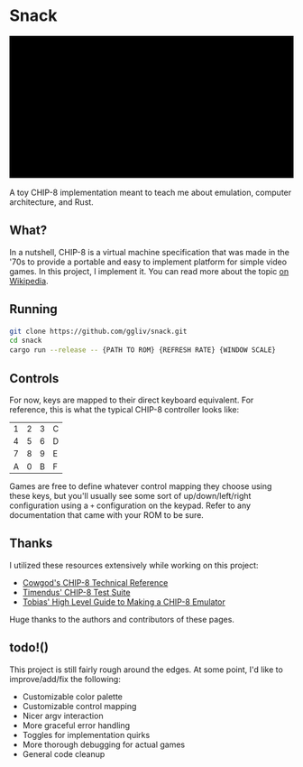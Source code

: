 # Snack
![demo gif of chip-8 emulator](https://raw.githubusercontent.com/ggliv/snack/main/demo.gif)

A toy CHIP-8 implementation meant to teach me about emulation, computer architecture, and Rust.


## What?
In a nutshell, CHIP-8 is a virtual machine specification that was made in the '70s to provide a portable and easy to implement platform for simple video games. In this project, I implement it. You can read more about the topic [on Wikipedia](https://en.wikipedia.org/wiki/CHIP-8).


## Running
```sh
git clone https://github.com/ggliv/snack.git
cd snack
cargo run --release -- {PATH TO ROM} {REFRESH RATE} {WINDOW SCALE}
```


## Controls
For now, keys are mapped to their direct keyboard equivalent. For reference, this is what the typical CHIP-8 controller looks like:

|   |   |   |   |
|---|---|---|---|
| 1 | 2 | 3 | C |
| 4 | 5 | 6 | D |
| 7 | 8 | 9 | E |
| A | 0 | B | F |

Games are free to define whatever control mapping they choose using these keys, but you'll usually see some sort of up/down/left/right configuration using a `+` configuration on the keypad. Refer to any documentation that came with your ROM to be sure.


## Thanks
I utilized these resources extensively while working on this project:

- [Cowgod's CHIP-8 Technical Reference](http://devernay.free.fr/hacks/chip8/C8TECH10.HTM#memmap)
- [Timendus' CHIP-8 Test Suite](https://github.com/Timendus/chip8-test-suite)
- [Tobias' High Level Guide to Making a CHIP-8 Emulator](https://tobiasvl.github.io/blog/write-a-chip-8-emulator/#instructions)

Huge thanks to the authors and contributors of these pages.


## todo!()
This project is still fairly rough around the edges. At some point, I'd like to improve/add/fix the following:
- Customizable color palette
- Customizable control mapping
- Nicer argv interaction
- More graceful error handling
- Toggles for implementation quirks
- More thorough debugging for actual games
- General code cleanup
